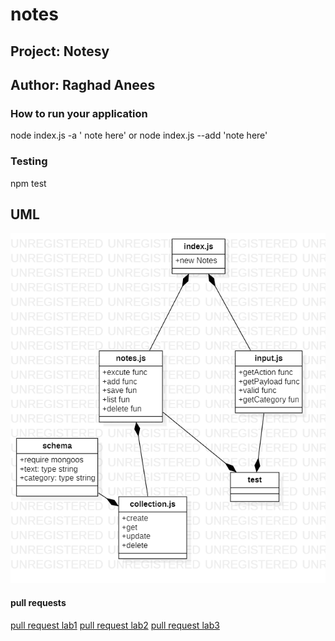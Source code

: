 # notes
## Project: Notesy
## Author: Raghad Anees

### How to run your application 
node index.js -a ' note here' 
or node index.js --add 'note here'

### Testing

npm test






## UML
![Image](/uml/lab4.png)

#### pull requests
[pull request lab1](https://github.com/401-advanced-javascript-raghadanees/notes/pull/2)
[pull request lab2](https://github.com/401-advanced-javascript-raghadanees/notes/pull/4)
[pull request lab3]()
